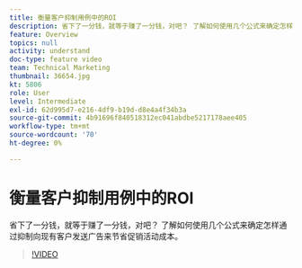 ```yaml
---
title: 衡量客户抑制用例中的ROI
description: 省下了一分钱，就等于赚了一分钱，对吧？ 了解如何使用几个公式来确定怎样通过抑制向现有客户发送广告来节省促销活动成本。
feature: Overview
topics: null
activity: understand
doc-type: feature video
team: Technical Marketing
thumbnail: 36654.jpg
kt: 5806
role: User
level: Intermediate
exl-id: 62d995d7-e216-4df9-b19d-d8e4a4f34b3a
source-git-commit: 4b91696f840518312ec041abdbe5217178aee405
workflow-type: tm+mt
source-wordcount: '70'
ht-degree: 0%

---
```


# 衡量客户抑制用例中的ROI

省下了一分钱，就等于赚了一分钱，对吧？ 了解如何使用几个公式来确定怎样通过抑制向现有客户发送广告来节省促销活动成本。

>[!VIDEO](https://video.tv.adobe.com/v/41301/?quality=12&learn=on&captions=chi_hans)
